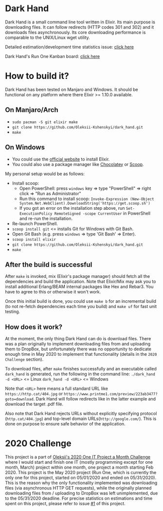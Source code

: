 # Dark Hand

Dark Hand is a small command line tool written in Elixir. Its main purpose is downloading files. It can follow redirects (HTTP codes 301 and 302) and it downloads files asynchronously. Its core downloading performance is comparable to the UNIX/Linux wget utility.

Detailed estimation/development time statistics issue: [click here](https://github.com/Oleksii-Kshenskyi/dark_hand/issues/1)

Dark Hand's Run One Kanban board: [click here](https://github.com/Oleksii-Kshenskyi/dark_hand/projects/1)

# How to build it?

Dark Hand has been tested on Manjaro and Windows. It should be functional on any platform where there Elixir >= 1.10.0 available.

## On Manjaro/Arch

- `sudo pacman -S git elixir make`
- `git clone https://github.com/Oleksii-Kshenskyi/dark_hand.git`
- `make`

## On Windows
- You could use the [official website](https://elixir-lang.org/install.html#windows) to install Elixir.
- You could also use a package manager like [Chocolatey](https://chocolatey.org/install) or [Scoop](https://scoop.sh/).

My personal setup would be as follows:
- Install scoop: 
  - Open PowerShell: press `windows` key => type "PowerShell" => right click => "Run as Administrator"
  - Run this command to install scoop: `Invoke-Expression (New-Object System.Net.WebClient).DownloadString('https://get.scoop.sh')`
  - If you got an error on the installation step above, run `Set-ExecutionPolicy RemoteSigned -scope CurrentUser` in PowerShell and re-run the installation.
- Re-launch PowerShell.
- `scoop install git` <= installs Git for Windows with Git Bash.
- Open Git Bash (e.g. press `windows` => type 'Git Bash' => Enter).
- `scoop install elixir`
- `git clone https://github.com/Oleksii-Kshenskyi/dark_hand.git`
- `make`

## After the build is successful

After `make` is invoked, mix (Elixir's package manager) should fetch all the dependencies and build the application. Note that Elixir/Mix may ask you to install additional Erlang/BEAM internal packages like Hex and Rebar3. You have to agree to this or otherwise it won't work.

Once this initial build is done, you could use `make b` for an incremental build (to not re-fetch dependencies each time you build) and `make uf` for fast unit testing.

## How does it work?

At the moment, the only thing Dark Hand can do is download files. There was a plan originally to implement downloading files from and uploading them to DropBox, but unfortunately there was no opportunity to dedicate enough time in May 2020 to implement that functionality (details in the `2020 Challenge` section).

To download files, after `make` finishes successfully and an executable called `dark_hand` is generated, run the following in the command line:
`./dark_hand -d <URL>` <= Linux
`dark_hand -d <URL>` <= Windows

Note that `<URL>` here means a full standard URL like `https://http.cat/404.jpg` or `https://www.printme1.com/preview/223ab3477?goto=download`. Dark Hand will follow redirects like in the latter example and download the target .pdf file.

Also note that Dark Hand rejects URLs without explicitly specifying protocol (`http.cat/404.jpg`) and top-level domain URLs(`http://google.com/`). This is done on purpose to ensure safe behavior of the application.

# 2020 Challenge

This project is a part of [Oleksii's 2020 One IT Project a Month Challenge](https://github.com/Oleksii-Kshenskyi/2020_challenge) where I would start and finish one IT (mostly programming except for one month, March) project within one month, one project a month starting Feb 2020. This project is the May 2020 project (Run One, which is currently the only one for this project, started on 05/01/2020 and ended on 05/31/2020). This is the reason why the only functionality implemented was downloading files (via asynchronous HTTP GET requests), while the originally planned downloading files from / uploading to DropBox was left unimplemented, due to the 05/31/2020 deadline. For precise statistics on estimations and time spent on this project, please refer to issue [#1](https://github.com/Oleksii-Kshenskyi/dark_hand/issues/1) of this project.

